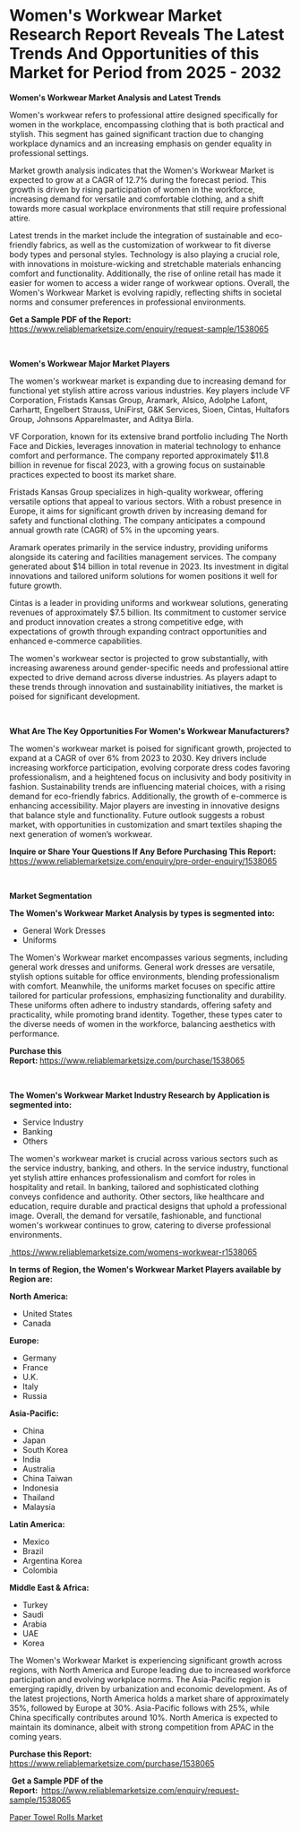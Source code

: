 <p><h1>Women's Workwear Market Research Report Reveals The Latest Trends And Opportunities of this Market for Period from 2025 - 2032</h1></p><p><strong>Women's Workwear Market Analysis and Latest Trends</strong></p>
<p><p>Women's workwear refers to professional attire designed specifically for women in the workplace, encompassing clothing that is both practical and stylish. This segment has gained significant traction due to changing workplace dynamics and an increasing emphasis on gender equality in professional settings. </p><p>Market growth analysis indicates that the Women's Workwear Market is expected to grow at a CAGR of 12.7% during the forecast period. This growth is driven by rising participation of women in the workforce, increasing demand for versatile and comfortable clothing, and a shift towards more casual workplace environments that still require professional attire. </p><p>Latest trends in the market include the integration of sustainable and eco-friendly fabrics, as well as the customization of workwear to fit diverse body types and personal styles. Technology is also playing a crucial role, with innovations in moisture-wicking and stretchable materials enhancing comfort and functionality. Additionally, the rise of online retail has made it easier for women to access a wider range of workwear options. Overall, the Women's Workwear Market is evolving rapidly, reflecting shifts in societal norms and consumer preferences in professional environments.</p></p>
<p><strong>Get a Sample PDF of the Report:&nbsp;</strong> <a href="https://www.reliablemarketsize.com/enquiry/request-sample/1538065?utm_campaign=3563&utm_medium=2&utm_source=Github&utm_content=ia&utm_term=05042025&utm_id=womens-workwear">https://www.reliablemarketsize.com/enquiry/request-sample/1538065</a></p>
<p>&nbsp;</p>
<p><strong>Women's Workwear Major Market Players</strong></p>
<p><p>The women's workwear market is expanding due to increasing demand for functional yet stylish attire across various industries. Key players include VF Corporation, Fristads Kansas Group, Aramark, Alsico, Adolphe Lafont, Carhartt, Engelbert Strauss, UniFirst, G&K Services, Sioen, Cintas, Hultafors Group, Johnsons Apparelmaster, and Aditya Birla.</p><p>VF Corporation, known for its extensive brand portfolio including The North Face and Dickies, leverages innovation in material technology to enhance comfort and performance. The company reported approximately $11.8 billion in revenue for fiscal 2023, with a growing focus on sustainable practices expected to boost its market share.</p><p>Fristads Kansas Group specializes in high-quality workwear, offering versatile options that appeal to various sectors. With a robust presence in Europe, it aims for significant growth driven by increasing demand for safety and functional clothing. The company anticipates a compound annual growth rate (CAGR) of 5% in the upcoming years.</p><p>Aramark operates primarily in the service industry, providing uniforms alongside its catering and facilities management services. The company generated about $14 billion in total revenue in 2023. Its investment in digital innovations and tailored uniform solutions for women positions it well for future growth.</p><p>Cintas is a leader in providing uniforms and workwear solutions, generating revenues of approximately $7.5 billion. Its commitment to customer service and product innovation creates a strong competitive edge, with expectations of growth through expanding contract opportunities and enhanced e-commerce capabilities.</p><p>The women's workwear sector is projected to grow substantially, with increasing awareness around gender-specific needs and professional attire expected to drive demand across diverse industries. As players adapt to these trends through innovation and sustainability initiatives, the market is poised for significant development.</p></p>
<p>&nbsp;</p>
<p><strong>What Are The Key Opportunities For Women's Workwear Manufacturers?</strong></p>
<p><p>The women's workwear market is poised for significant growth, projected to expand at a CAGR of over 6% from 2023 to 2030. Key drivers include increasing workforce participation, evolving corporate dress codes favoring professionalism, and a heightened focus on inclusivity and body positivity in fashion. Sustainability trends are influencing material choices, with a rising demand for eco-friendly fabrics. Additionally, the growth of e-commerce is enhancing accessibility. Major players are investing in innovative designs that balance style and functionality. Future outlook suggests a robust market, with opportunities in customization and smart textiles shaping the next generation of women’s workwear.</p></p>
<p><strong>Inquire or Share Your Questions If Any Before Purchasing This Report:</strong> <a href="https://www.reliablemarketsize.com/enquiry/pre-order-enquiry/1538065?utm_campaign=3563&utm_medium=2&utm_source=Github&utm_content=ia&utm_term=05042025&utm_id=womens-workwear">https://www.reliablemarketsize.com/enquiry/pre-order-enquiry/1538065</a></p>
<p>&nbsp;</p>
<p><strong>Market Segmentation</strong></p>
<p><strong>The Women's Workwear Market Analysis by types is segmented into:</strong></p>
<p><ul><li>General Work Dresses</li><li>Uniforms</li></ul></p>
<p><p>The Women's Workwear market encompasses various segments, including general work dresses and uniforms. General work dresses are versatile, stylish options suitable for office environments, blending professionalism with comfort. Meanwhile, the uniforms market focuses on specific attire tailored for particular professions, emphasizing functionality and durability. These uniforms often adhere to industry standards, offering safety and practicality, while promoting brand identity. Together, these types cater to the diverse needs of women in the workforce, balancing aesthetics with performance.</p></p>
<p><strong>Purchase this Report:&nbsp;</strong><a href="https://www.reliablemarketsize.com/purchase/1538065?utm_campaign=3563&utm_medium=2&utm_source=Github&utm_content=ia&utm_term=05042025&utm_id=womens-workwear">https://www.reliablemarketsize.com/purchase/1538065</a></p>
<p>&nbsp;</p>
<p><strong>The Women's Workwear Market Industry Research by Application is segmented into:</strong></p>
<p><ul><li>Service Industry</li><li>Banking</li><li>Others</li></ul></p>
<p><p>The women's workwear market is crucial across various sectors such as the service industry, banking, and others. In the service industry, functional yet stylish attire enhances professionalism and comfort for roles in hospitality and retail. In banking, tailored and sophisticated clothing conveys confidence and authority. Other sectors, like healthcare and education, require durable and practical designs that uphold a professional image. Overall, the demand for versatile, fashionable, and functional women's workwear continues to grow, catering to diverse professional environments.</p></p>
<p><a href="https://www.reliablemarketsize.com/womens-workwear-r1538065?utm_campaign=3563&utm_medium=2&utm_source=Github&utm_content=ia&utm_term=05042025&utm_id=womens-workwear">&nbsp;https://www.reliablemarketsize.com/womens-workwear-r1538065</a></p>
<p><strong>In terms of Region, the Women's Workwear Market Players available by Region are:</strong></p>
<p>
    <p> <strong> North America: </strong>
        <ul>
            <li>United States</li>
            <li>Canada</li>
        </ul>
        </p> 
    <p> <strong> Europe: </strong>
        <ul>
            <li>Germany</li>
            <li>France</li>
            <li>U.K.</li>
            <li>Italy</li>
            <li>Russia</li>
        </ul>
        </p> 
    <p> <strong> Asia-Pacific: </strong>
        <ul>
            <li>China</li>
            <li>Japan</li>
            <li>South Korea</li>
            <li>India</li>
            <li>Australia</li>
            <li>China Taiwan</li>
            <li>Indonesia</li>
            <li>Thailand</li>
            <li>Malaysia</li>
        </ul>
        </p> 
    <p> <strong> Latin America: </strong>
        <ul>
            <li>Mexico</li>
            <li>Brazil</li>
            <li>Argentina Korea</li>
            <li>Colombia</li>
        </ul>
        </p> 
    <p> <strong> Middle East & Africa: </strong>
        <ul>
            <li>Turkey</li>
            <li>Saudi</li>
            <li>Arabia</li>
            <li>UAE</li>
            <li>Korea</li>
        </ul>
    </p>
    </p>
<p><p>The Women's Workwear Market is experiencing significant growth across regions, with North America and Europe leading due to increased workforce participation and evolving workplace norms. The Asia-Pacific region is emerging rapidly, driven by urbanization and economic development. As of the latest projections, North America holds a market share of approximately 35%, followed by Europe at 30%. Asia-Pacific follows with 25%, while China specifically contributes around 10%. North America is expected to maintain its dominance, albeit with strong competition from APAC in the coming years.</p></p>
<p><strong>Purchase this Report: </strong><a href="https://www.reliablemarketsize.com/purchase/1538065?utm_campaign=3563&utm_medium=2&utm_source=Github&utm_content=ia&utm_term=05042025&utm_id=womens-workwear">https://www.reliablemarketsize.com/purchase/1538065</a></p>
<p>&nbsp;<strong>Get a Sample PDF of the Report:&nbsp;&nbsp;</strong><a href="https://www.reliablemarketsize.com/enquiry/request-sample/1538065?utm_campaign=3563&utm_medium=2&utm_source=Github&utm_content=ia&utm_term=05042025&utm_id=womens-workwear">https://www.reliablemarketsize.com/enquiry/request-sample/1538065</a></p>
<p><strong></strong></p>
<p><p><a href="https://github.com/casimbrhelck/Market-Research-Report-List-1/blob/main/paper-towel-rolls-market.md?utm_campaign=3563&utm_medium=2&utm_source=Github&utm_content=ia&utm_term=05042025&utm_id=womens-workwear">Paper Towel Rolls Market</a></p></p>